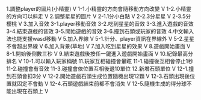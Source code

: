1.調整player的圖片(小精靈) V
  1-1.小精靈的方向會隨移動方向改變 V
  1-2.小精靈的方向可以斜走 V
2.調整星星的圖片 V
  2-1.1分小白點 V
  2-2.3分星星 V
  2-3.5分櫻桃 V
3.加入音效
  3-1.player移動音效
  3-2.吃到星星的音效
  3-3.進入遊戲的音效
  3-4.結束遊戲的音效
  3-5.開始遊戲的音效
  3-6.撞到石頭或玩家的音效
4.中文輸入法也能支援wasd移動 V
5.加入界線 V
  5-1.計分、player資訊在界線外 V
  5-2.星星不會超出界線 V
6.加入背景(草地) V
7.加入吃到星星的效果 V
8.遊戲開始畫面 V
  8-1.開始後倒數三秒 V
9.結束遊戲後按任一鍵進入遊戲開始畫面 V
10.紀錄最高分排名 V
  10-1.可以輸入玩家稱號
11.玩家互相碰撞會暈眩
  11-1.碰撞後互相會停止1秒
  11-2.碰撞會有音效
  11-3.碰撞會依位置互相後退10單位
12.新增石頭單位 V
  12-1.撞到石頭會扣3分 V
  12-2.開始遊戲石頭生成位置隨機出現12顆 V
  12-3.石頭出現後位置就固定不會動 V
  12-4.石頭遊戲結束前都不會消失 V
  12-5.隨機生成的得分球不能出現在石頭上 V